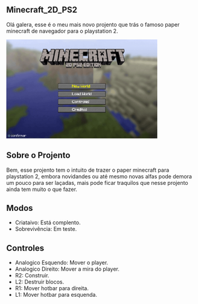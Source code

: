 ## Minecraft_2D_PS2
Olá galera, esse é o meu mais novo projento que trás o famoso paper minecraft de navegador para o playstation 2.

<img src="README%20Assets/Main%20Menu.png" alt="Minecraft 2D main menu" x="0" y="0" width="400"/>

## Sobre o Projento
Bem, esse projento tem o intuito de trazer o paper minecraft para playstation 2, embora novidandes ou até mesmo novas alfas pode demora um pouco para ser laçadas, mais pode ficar traquilos que nesse projento ainda tem muito o que fazer.

## Modos
+ Criataivo: Está complento.
+ Sobrevivência: Em teste.

## Controles
+ Analogico Esquendo: Mover o player.
+ Analogico Direito: Mover a mira do player.
+ R2: Construir.
+ L2: Destruir blocos.
+ R1: Mover hotbar para direita.
+ L1: Mover hotbar para esquenda.

